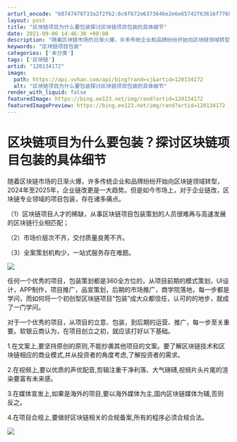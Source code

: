 ```yaml
---
arturl_encode: "68747470733a2f2f62:6c6f672e6373646e2e6e65742f63616f77686174746f646f2f:61727469636c652f64657461696c732f313230313334313732"
layout: post
title: "区块链项目为什么要包装探讨区块链项目包装的具体细节"
date: 2021-09-06 14:46:30 +08:00
description: "随着区块链市场的日渐火爆，许多传统企业和品牌纷纷开始向区块链领域转型，2021年，企业链改更是一大趋"
keywords: "区块链项目包装"
categories: ['未分类']
tags: ['区块链']
artid: "120134172"
image:
  path: https://api.vvhan.com/api/bing?rand=sj&artid=120134172
  alt: "区块链项目为什么要包装探讨区块链项目包装的具体细节"
render_with_liquid: false
featuredImage: https://bing.ee123.net/img/rand?artid=120134172
featuredImagePreview: https://bing.ee123.net/img/rand?artid=120134172
---
```


# 区块链项目为什么要包装？探讨区块链项目包装的具体细节

随着区块链市场的日渐火爆，许多传统企业和品牌纷纷开始向区块链领域转型，2024年至2025年，企业链改更是一大趋势。但是如今市场上，对于企业链改，区块链专业领域的项目包装，存在诸多痛点。

（1）区块链项目人才的稀缺，从事区块链项目包装策划的人员很难再与高速发展的区块链行业相匹配；

（2）市场价层次不齐，交付质量良莠不齐。

（3）全案策划机构少，一站式服务存在难题。

![](https://i-blog.csdnimg.cn/blog_migrate/0370592c3a60484d9664bdac76d8ad63.jpeg)

任何一个优秀的项目，包装策划都是360全方位的，从项目前期的模式策划，UI设计，APP制作，项目推广，品宣策划，后期的市场推广，商学院落地，每一步都是学问，而如何将一个初创型区块链项目“包装”成大众都信任，认可的的地步，就成了一门学问。

对于一个优秀的项目，从项目的立意、包装，到后期的运营、推广，每一步至关重要。软银云商认为，在项目创立之初，就应该打好以下基础。

1.在文案上,要坚持原创的原则,不能抄袭其他项目的文案。要了解区块链技术和区块链相应的商业模式,并从投资者的角度考虑,了解投资者的需求。

2.在视频上,要以优质的声优配音,剪辑注重干净利落、大气磅礴,视频片头片尾的渲染要富有未来感。

3.在媒体宣发上,如果是海外的项目,要以海外媒体为主,国内区块链媒体为辅,否则反之。

4.在项目合规上,要做好区块链相关的合规备案,所有的程序必须合规合法。

![](https://i-blog.csdnimg.cn/blog_migrate/925b3c8c360f7ed0bfbb2e68ca20f56c.jpeg)